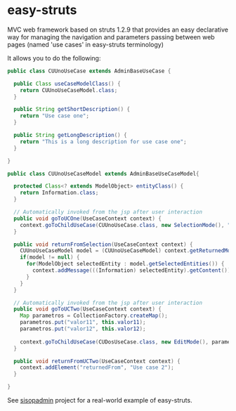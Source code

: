 easy-struts
===========

MVC web framework based on struts 1.2.9 that provides an easy declarative way for managing the navigation and parameters passing between web pages (named 'use cases' in easy-struts terminology)

It allows you to do the following:

```java
public class CUUnoUseCase extends AdminBaseUseCase {

  public Class useCaseModelClass() {
    return CUUnoUseCaseModel.class;
  }

  public String getShortDescription() {
    return "Use case one";
  }

  public String getLongDescription() {
    return "This is a long description for use case one";
  }

}

public class CUUnoUseCaseModel extends AdminBaseUseCaseModel{

  protected Class<? extends ModelObject> entityClass() {
    return Information.class;
  }	

  // Automatically invoked from the jsp after user interaction
  public void goToUCOne(UseCaseContext context) {
    context.goToChildUseCase(CUUnoUseCase.class, new SelectionMode(), "returnFromSelection");
  }

  public void returnFromSelection(UseCaseContext context) {
    CUUnoUseCaseModel model = (CUUnoUseCaseModel) context.getReturnedModel();
    if(model != null) {
      for(ModelObject selectedEntity : model.getSelectedEntities()) {
        context.addMessage(((Information) selectedEntity).getContent());
      }
    }
  }

  // Automatically invoked from the jsp after user interaction
  public void goToUCTwo(UseCaseContext context) {
    Map parametros = CollectionFactory.createMap();
    parametros.put("valor11", this.valor11);
    parametros.put("valor12", this.valor12);
  
    context.goToChildUseCase(CUDosUseCase.class, new EditMode(), parametros, "returnFromUCTwo");
  }

  public void returnFromUCTwo(UseCaseContext context) {
    context.addElement("returnedFrom", "Use case 2");
  }

}

```

See [sisopadmin](https://github.com/lzungri/sisopadmin) project for a real-world example of easy-struts.

